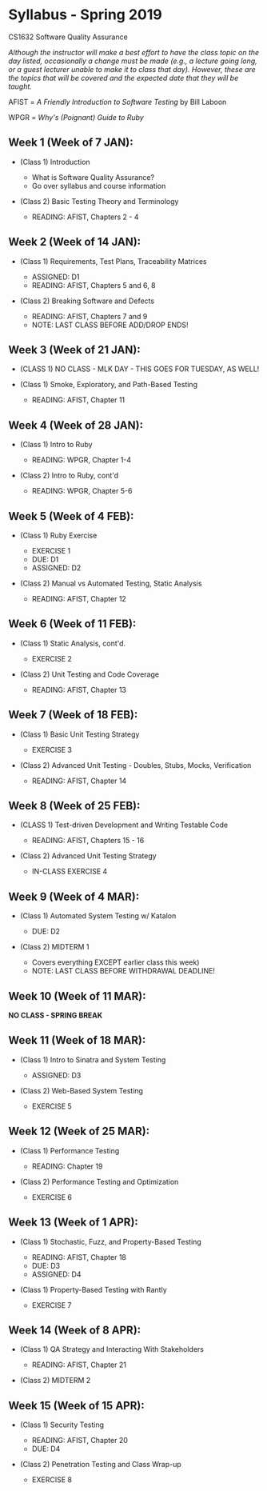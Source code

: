 # Syllabus - Spring 2019
CS1632 Software Quality Assurance

_Although the instructor will make a best effort to have the class topic on the day listed, occasionally a change must be made (e.g., a lecture going long, or a guest lecturer unable to make it to class that day).  However, these are the topics that will be covered and the expected date that they will be taught._

AFIST = _A Friendly Introduction to Software Testing_ by Bill Laboon

WPGR = _Why's (Poignant) Guide to Ruby_

## Week 1 (Week of 7 JAN):

* (Class 1) Introduction
  * What is Software Quality Assurance?
  * Go over syllabus and course information

* (Class 2) Basic Testing Theory and Terminology
  * READING: AFIST, Chapters 2 - 4

## Week 2 (Week of 14 JAN):

* (Class 1) Requirements, Test Plans, Traceability Matrices
  * ASSIGNED: D1
  * READING: AFIST, Chapters 5 and 6, 8

* (Class 2) Breaking Software and Defects
  * READING: AFIST, Chapters 7 and 9
  * NOTE: LAST CLASS BEFORE ADD/DROP ENDS!

## Week 3 (Week of 21 JAN):

* (CLASS 1) NO CLASS - MLK DAY - THIS GOES FOR TUESDAY, AS WELL!

* (Class 1) Smoke, Exploratory, and Path-Based Testing
  * READING: AFIST, Chapter 11
  
## Week 4 (Week of 28 JAN):

* (Class 1) Intro to Ruby
  * READING: WPGR, Chapter 1-4

* (Class 2) Intro to Ruby, cont'd
  * READING: WPGR, Chapter 5-6

## Week 5 (Week of 4 FEB):

* (Class 1) Ruby Exercise
  * EXERCISE 1
  * DUE: D1
  * ASSIGNED: D2

* (Class 2) Manual vs Automated Testing, Static Analysis
  * READING: AFIST, Chapter 12

## Week 6 (Week of 11 FEB):

* (Class 1) Static Analysis, cont'd.
  * EXERCISE 2

* (Class 2) Unit Testing and Code Coverage
  * READING: AFIST, Chapter 13

## Week 7 (Week of 18 FEB):

* (Class 1) Basic Unit Testing Strategy
  * EXERCISE 3

* (Class 2) Advanced Unit Testing - Doubles, Stubs, Mocks, Verification
  * READING: AFIST, Chapter 14

## Week 8 (Week of 25 FEB):

* (CLASS 1) Test-driven Development and Writing Testable Code
  * READING: AFIST, Chapters 15 - 16

* (Class 2) Advanced Unit Testing Strategy
  * IN-CLASS EXERCISE 4

## Week 9 (Week of 4 MAR):

* (Class 1) Automated System Testing w/ Katalon
  * DUE: D2
  
* (Class 2) MIDTERM 1
  * Covers everything EXCEPT earlier class this week)
  * NOTE: LAST CLASS BEFORE WITHDRAWAL DEADLINE!

## Week 10 (Week of 11 MAR):

__NO CLASS - SPRING BREAK__

## Week 11 (Week of 18 MAR):

* (Class 1) Intro to Sinatra and System Testing
  * ASSIGNED: D3

* (Class 2) Web-Based System Testing
  * EXERCISE 5

## Week 12 (Week of 25 MAR):

* (Class 1) Performance Testing
  * READING: Chapter 19

* (Class 2) Performance Testing and Optimization
  * EXERCISE 6

## Week 13 (Week of 1 APR):

* (Class 1) Stochastic, Fuzz, and Property-Based Testing
  * READING: AFIST, Chapter 18
  * DUE: D3
  * ASSIGNED: D4

* (Class 1) Property-Based Testing with Rantly
  * EXERCISE 7


## Week 14 (Week of 8 APR):

* (Class 1) QA Strategy and Interacting With Stakeholders
  * READING: AFIST, Chapter 21

* (Class 2) MIDTERM 2

## Week 15 (Week of 15 APR):

* (Class 1) Security Testing
  * READING: AFIST, Chapter 20
  * DUE: D4

* (Class 2) Penetration Testing and Class Wrap-up
  * EXERCISE 8

